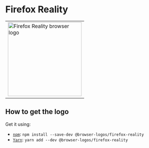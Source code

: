 Firefox Reality
===============

<!-- markdownlint-disable line-length no-inline-html -->
<table>
    <tr height=240>
        <td>
            <a href="https://github.com/alrra/browser-logos/tree/942e2e820943c4339c633b0264c4b6e3227a3e4b/src/firefox-reality">
                <img width=230 src="https://raw.githubusercontent.com/alrra/browser-logos/942e2e820943c4339c633b0264c4b6e3227a3e4b/src/firefox-reality/firefox-reality.svg?sanitize=true" alt="Firefox Reality browser logo">
            </a>
        </td>
    </tr>
</table>
<!-- markdownlint-enable line-length no-inline-html -->

How to get the logo
-------------------

Get it using:

* [`npm`][npm]: `npm install --save-dev @browser-logos/firefox-reality`
* [`Yarn`][yarn]: `yarn add --dev @browser-logos/firefox-reality`

<!-- Link labels: -->

[npm]: https://www.npmjs.com/
[yarn]: https://yarnpkg.com/
